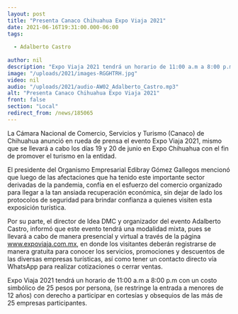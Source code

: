 ```yaml
---
layout: post
title: "Presenta Canaco Chihuahua Expo Viaja 2021"
date: 2021-06-16T19:31:00.000-06:00
tags:
  
  - Adalberto Castro
  
author: nil
description: "Expo Viaja 2021 tendrá un horario de 11:00 a.m a 8:00 p.m con un costo simbólico de 25 pesos por persona"
image: "/uploads/2021/images-RGGHTRH.jpg"
video: nil
audio: "/uploads/2021/audio-AW02_Adalberto_Castro.mp3"
alt: "Presenta Canaco Chihuahua Expo Viaja 2021"
front: false
section: "Local"
redirect_from: /news/185065
---
```


La Cámara Nacional de Comercio, Servicios y Turismo (Canaco) de Chihuahua anunció en rueda de prensa el evento Expo Viaja 2021, mismo que se llevará a cabo los días 19 y 20 de junio en Expo Chihuahua con el fin de promover el turismo en la entidad.

El presidente del Organismo Empresarial Edibray Gómez Gallegos mencionó que luego de las afectaciones que ha tenido este importante sector derivadas de la pandemia, confía en el esfuerzo del comercio organizado para llegar a la tan ansiada recuperación económica, sin dejar de lado los protocolos de seguridad para brindar confianza a quienes visiten esta exposición turística. 

Por su parte, el director de Idea DMC y organizador del evento Adalberto Castro, informó que este evento tendrá una modalidad mixta, pues se llevará a cabo de manera presencial y virtual a través de la página www.expoviaja.com.mx, en donde los visitantes deberán registrarse de manera gratuita para conocer los servicios, promociones y descuentos de las diversas empresas turísticas, así como tener un contacto directo vía WhatsApp para realizar cotizaciones o cerrar ventas. 

Expo Viaja 2021 tendrá un horario de 11:00 a.m a 8:00 p.m con un costo simbólico de 25 pesos por persona, (se restringe la entrada a menores de 12 años) con derecho a participar en cortesías y obsequios de las más de 25 empresas participantes.

